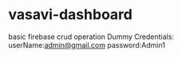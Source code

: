 # vasavi-dashboard
basic firebase crud operation 
Dummy Credentials:
userName:admin@gmail.com
password:Admin1
